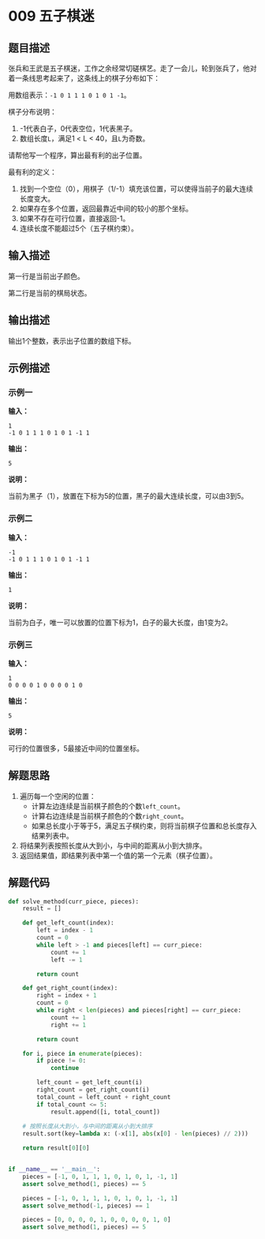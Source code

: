 # 009 五子棋迷

## 题目描述

张兵和王武是五子棋迷，工作之余经常切磋棋艺。走了一会儿，轮到张兵了，他对着一条线思考起来了，这条线上的棋子分布如下：

用数组表示：`-1 0 1 1 1 0 1 0 1 -1`。

棋子分布说明：
1. -1代表白子，0代表空位，1代表黑子。
2. 数组长度`L`，满足1 < L < 40，且`L`为奇数。

请帮他写一个程序，算出最有利的出子位置。

最有利的定义：

1. 找到一个空位（0），用棋子（1/-1）填充该位置，可以使得当前子的最大连续长度变大。
2. 如果存在多个位置，返回最靠近中间的较小的那个坐标。
3. 如果不存在可行位置，直接返回-1。
4. 连续长度不能超过5个（五子棋约束）。

## 输入描述

第一行是当前出子颜色。

第二行是当前的棋局状态。

## 输出描述

输出1个整数，表示出子位置的数组下标。

## 示例描述

### 示例一

**输入：**
```text
1
-1 0 1 1 1 0 1 0 1 -1 1
```

**输出：**
```text
5
```

**说明：**  

当前为黑子（1），放置在下标为5的位置，黑子的最大连续长度，可以由3到5。

### 示例二

**输入：**
```text
-1
-1 0 1 1 1 0 1 0 1 -1 1
```

**输出：**
```text
1
```

**说明：** 

当前为白子，唯一可以放置的位置下标为1，白子的最大长度，由1变为2。

### 示例三

**输入：**
```text
1
0 0 0 0 1 0 0 0 0 1 0
```

**输出：**
```text
5
```

**说明：** 

可行的位置很多，5最接近中间的位置坐标。

## 解题思路

1. 遍历每一个空闲的位置：
    - 计算左边连续是当前棋子颜色的个数`left_count`。
    - 计算右边连续是当前棋子颜色的个数`right_count`。
    - 如果总长度小于等于5，满足五子棋约束，则将当前棋子位置和总长度存入结果列表中。
2. 将结果列表按照长度从大到小，与中间的距离从小到大排序。
3. 返回结果值，即结果列表中第一个值的第一个元素（棋子位置）。   

## 解题代码

```python
def solve_method(curr_piece, pieces):
    result = []

    def get_left_count(index):
        left = index - 1
        count = 0
        while left > -1 and pieces[left] == curr_piece:
            count += 1
            left -= 1

        return count

    def get_right_count(index):
        right = index + 1
        count = 0
        while right < len(pieces) and pieces[right] == curr_piece:
            count += 1
            right += 1

        return count

    for i, piece in enumerate(pieces):
        if piece != 0:
            continue

        left_count = get_left_count(i)
        right_count = get_right_count(i)
        total_count = left_count + right_count
        if total_count <= 5:
            result.append([i, total_count])
    
    # 按照长度从大到小，与中间的距离从小到大排序
    result.sort(key=lambda x: (-x[1], abs(x[0] - len(pieces) // 2)))

    return result[0][0]


if __name__ == '__main__':
    pieces = [-1, 0, 1, 1, 1, 0, 1, 0, 1, -1, 1]
    assert solve_method(1, pieces) == 5

    pieces = [-1, 0, 1, 1, 1, 0, 1, 0, 1, -1, 1]
    assert solve_method(-1, pieces) == 1

    pieces = [0, 0, 0, 0, 1, 0, 0, 0, 0, 1, 0]
    assert solve_method(1, pieces) == 5
```
